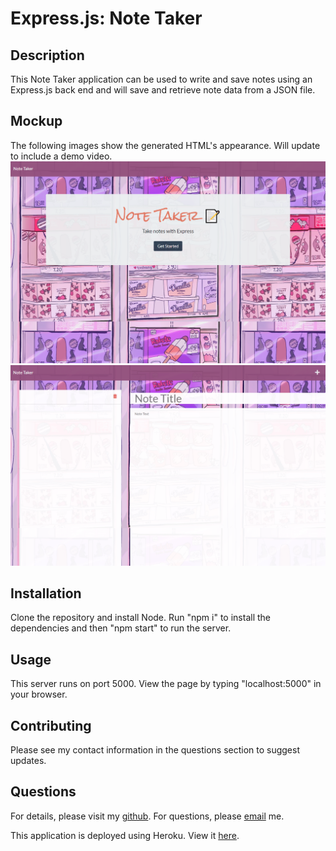 # Express.js: Note Taker

## Description
This Note Taker application can be used to write and save notes using an Express.js back end and will save and retrieve note data from a JSON file.

## Mockup
The following images show the generated HTML's appearance. Will update to include a demo video.
![Note Taker landing page.](/public/assets/img/landingpage.png)
![Note Taker page.](/public/assets/img/notesapp.png)


## Installation
Clone the repository and install Node. Run "npm i" to install the dependencies and then "npm start" to run the server. 

## Usage
This server runs on port 5000. View the page by typing "localhost:5000" in your browser.

## Contributing
Please see my contact information in the questions section to suggest updates.

## Questions

For details, please visit my [github](https://github.com/sophiadelarosa).
For questions, please [email](mailto:${sophial.delarosa@gmail.com}) me.

This application is deployed using Heroku. View it [here](https://git.heroku.com/amazing-notes-app.git).

